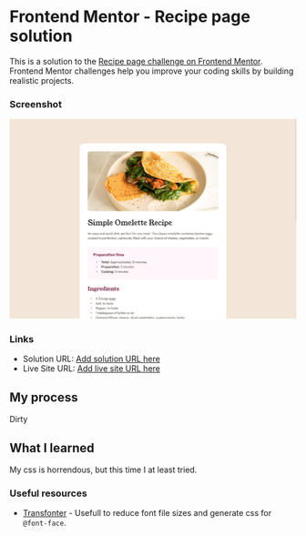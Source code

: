 # Frontend Mentor - Recipe page solution

This is a solution to the [Recipe page challenge on Frontend Mentor](https://www.frontendmentor.io/challenges/recipe-page-KiTsR8QQKm). Frontend Mentor challenges help you improve your coding skills by building realistic projects. 

### Screenshot

![](./screenshot.png)

### Links

- Solution URL: [Add solution URL here](https://your-solution-url.com)
- Live Site URL: [Add live site URL here](https://meelix.github.io/frontendmentor-recipe-page)

## My process

Dirty

## What I learned

My css is horrendous, but this time I at least tried.


### Useful resources

- [Transfonter](https://transfonter.org/) - Usefull to reduce font file sizes and generate css for `@font-face`.